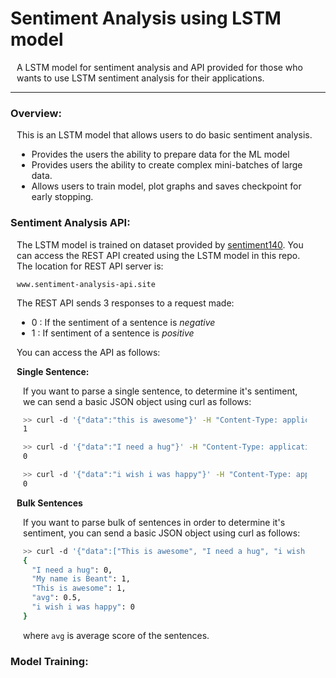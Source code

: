 # Sentiment Analysis using LSTM model
<div style="padding-left:10px; padding-right:15px;">A LSTM model for sentiment analysis and API provided for those who wants to use LSTM sentiment analysis for their applications.</div>
<hr>
 
### Overview:
<div style="padding-left:10px; padding-right:15px;"> This is an LSTM model that allows users to do basic sentiment analysis. 

- Provides the users the ability to prepare data for the ML model
- Provides users the ability to create complex mini-batches of large data.
- Allows users to train model, plot graphs and saves checkpoint for early stopping.</div>


### Sentiment Analysis API:
<div style="padding-left:10px; padding-right:15px;"> The LSTM model is trained on dataset provided by <a href="http://help.sentiment140.com/for-students">sentiment140</a>. You can access the REST API created using the LSTM model in this repo. The location for REST API server is:

`www.sentiment-analysis-api.site`

The REST API sends 3 responses to a request made:

- 0 : If the sentiment of a sentence is _negative_
- 1 : If sentiment of a sentence is _positive_

You can access the API as follows:

__Single Sentence:__

<div style="padding-left:10px; padding-right:15px;"> 

If you want to parse a single sentence, to determine it's sentiment, we can send a basic JSON object using curl as follows:

```sh
>> curl -d '{"data":"this is awesome"}' -H "Content-Type: application/json" -X POST https://www.sentiment-analysis-api.site/one
1

>> curl -d '{"data":"I need a hug"}' -H "Content-Type: application/json" -X POST https://www.sentiment-analysis-api.site/one
0

>> curl -d '{"data":"i wish i was happy"}' -H "Content-Type: application/json" -X POST https://www.sentiment-analysis-api.site/one
0
```

</div>

__Bulk Sentences__

<div style="padding-left:10px; padding-right:15px;"> 

If you want to parse bulk of sentences in order to determine it's sentiment, you can send a basic JSON object using curl as follows:


```sh
>> curl -d '{"data":["This is awesome", "I need a hug", "i wish i was happy","My name is Beant"]}' -H "Content-Type: application/json" -X POST https://www.sentiment-analysis-api.site/bulk
{
  "I need a hug": 0, 
  "My name is Beant": 1, 
  "This is awesome": 1, 
  "avg": 0.5, 
  "i wish i was happy": 0
}
```
where `avg` is average score of the sentences.

</div>
</div>


### Model Training:









